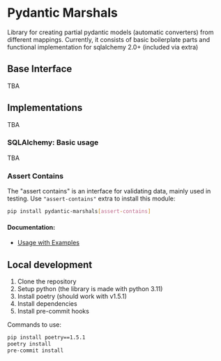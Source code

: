 # Pydantic Marshals
Library for creating partial pydantic models (automatic converters) from different mappings. Currently, it consists of basic boilerplate parts and functional implementation for sqlalchemy 2.0+ (included via extra)

## Base Interface
TBA

## Implementations
TBA

### SQLAlchemy: Basic usage
TBA

### Assert Contains
The "assert contains" is an interface for validating data, mainly used in testing. Use `"assert-contains"` extra to install this module:
```sh
pip install pydantic-marshals[assert-contains]
```

#### Documentation:
- [Usage with Examples](https://github.com/niqzart/pydantic-marshals/blob/master/docs/assert-contains.md)

## Local development
1. Clone the repository
2. Setup python (the library is made with python 3.11)
3. Install poetry (should work with v1.5.1)
4. Install dependencies
5. Install pre-commit hooks

Commands to use:
```sh
pip install poetry==1.5.1
poetry install
pre-commit install
```
